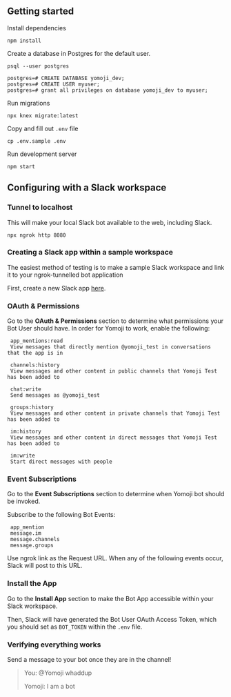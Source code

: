 ## Getting started

Install dependencies
```
npm install
```

Create a database in Postgres for the default user.
```
psql --user postgres

postgres=# CREATE DATABASE yomoji_dev;
postgres=# CREATE USER myuser;
postgres=# grant all privileges on database yomoji_dev to myuser;
```

Run migrations
```
npx knex migrate:latest
```

Copy and fill out `.env` file
```
cp .env.sample .env
```

Run development server
```
npm start
```

## Configuring with a Slack workspace
### Tunnel to localhost

This will make your local Slack bot available to the web, including Slack.

```
npx ngrok http 8080
```

### Creating a Slack app within a sample workspace

The easiest method of testing is to make a sample Slack workspace and link it to your ngrok-tunnelled bot application

First, create a new Slack app [here](https://api.slack.com/apps?new_app=1).

### OAuth & Permissions
Go to the **OAuth & Permissions** section to determine what permissions your Bot User should have.
In order for Yomoji to work, enable the following:

```
 app_mentions:read
 View messages that directly mention @yomoji_test in conversations that the app is in
 
 channels:history
 View messages and other content in public channels that Yomoji Test has been added to
 
 chat:write
 Send messages as @yomoji_test
 
 groups:history
 View messages and other content in private channels that Yomoji Test has been added to
 
 im:history
 View messages and other content in direct messages that Yomoji Test has been added to
 
 im:write
 Start direct messages with people
```
 

### Event Subscriptions
Go to the **Event Subscriptions** section to determine when Yomoji bot should be invoked.

Subscribe to the following Bot Events:
```
 app_mention
 message.im
 message.channels
 message.groups
```

Use ngrok link as the Request URL. When any of the following events occur, Slack will post to this URL.

### Install the App
Go to the **Install App** section to make the Bot App accessible within your Slack workspace.

Then, Slack will have generated the Bot User OAuth Access Token, which you should set as `BOT_TOKEN` within the `.env` file.

### Verifying everything works

Send a message to your bot once they are in the channel!

> You: @Yomoji whaddup
>
> Yomoji: I am a bot